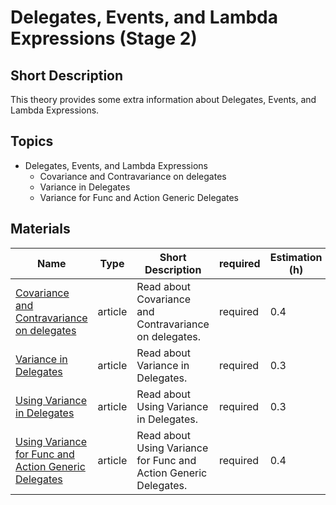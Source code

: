 # Delegates, Events, and Lambda Expressions (Stage 2)

## Short Description

This theory provides some extra information about Delegates, Events, and Lambda Expressions.

## Topics

* Delegates, Events, and Lambda Expressions
  * Covariance and Contravariance on delegates
  * Variance in Delegates
  * Variance for Func and Action Generic Delegates

## Materials

| Name                                                                                                                                                                                                             | Type    | Short Description                                                | required | Estimation (h) |
| ---------------------------------------------------------------------------------------------------------------------------------------------------------------------------------------------------------------- | ------- | ---------------------------------------------------------------- | -------- | -------------- |
| [Covariance and Contravariance on delegates](https://metanit.com/sharp/tutorial/3.28.php)                                                                                                                        | article | Read about Covariance and Contravariance on delegates.           | required | 0.4            |
| [Variance in Delegates](https://docs.microsoft.com/en-us/dotnet/csharp/programming-guide/concepts/covariance-contravariance/variance-in-delegates)                                                               | article | Read about Variance in Delegates.                                | required | 0.3            |
| [Using Variance in Delegates](https://docs.microsoft.com/en-us/dotnet/csharp/programming-guide/concepts/covariance-contravariance/using-variance-in-delegates)                                                   | article | Read about Using Variance in Delegates.                          | required | 0.3            |
| [Using Variance for Func and Action Generic Delegates](https://docs.microsoft.com/en-us/dotnet/csharp/programming-guide/concepts/covariance-contravariance/using-variance-for-func-and-action-generic-delegates) | article | Read about Using Variance for Func and Action Generic Delegates. | required | 0.4            |
